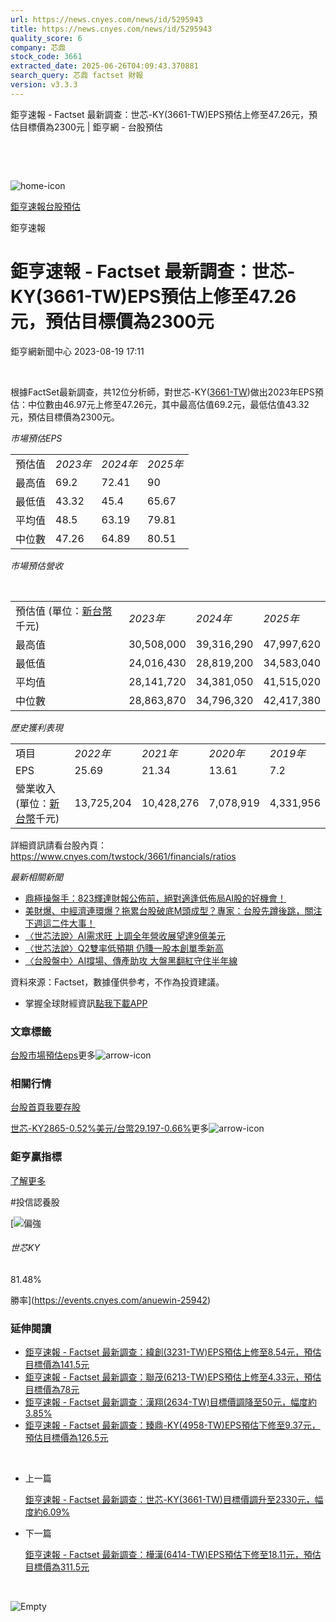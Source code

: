 ```yaml
---
url: https://news.cnyes.com/news/id/5295943
title: https://news.cnyes.com/news/id/5295943
quality_score: 6
company: 芯鼎
stock_code: 3661
extracted_date: 2025-06-26T04:09:43.370881
search_query: 芯鼎 factset 財報
version: v3.3.3
---
```


鉅亨速報 - Factset 最新調查：世芯-KY(3661-TW)EPS預估上修至47.26元，預估目標價為2300元 | 鉅亨網 - 台股預估

‌

‌

![home-icon](/assets/icons/breadCrumb/symbol-icon-home.svg)

[鉅亨速報](/news/cat/anue_live)[台股預估](/news/cat/tw_forecast)

鉅亨速報

# 鉅亨速報 - Factset 最新調查：世芯-KY(3661-TW)EPS預估上修至47.26元，預估目標價為2300元

鉅亨網新聞中心 2023-08-19 17:11

‌

根據FactSet最新調查，共12位分析師，對世芯-KY([3661-TW](https://www.cnyes.com/twstock/3661))做出2023年EPS預估：中位數由46.97元上修至47.26元，其中最高估值69.2元，最低估值43.32元，預估目標價為2300元。

*市場預估EPS*

|  |  |  |  |
| --- | --- | --- | --- |
| 預估值 | *2023年* | *2024年* | *2025年* |
| 最高值 | 69.2 | 72.41 | 90 |
| 最低值 | 43.32 | 45.4 | 65.67 |
| 平均值 | 48.5 | 63.19 | 79.81 |
| 中位數 | 47.26 | 64.89 | 80.51 |

*市場預估營收*

‌

|  |  |  |  |
| --- | --- | --- | --- |
| 預估值 (單位：[新台幣](https://invest.cnyes.com/forex/detail/usdtwd)千元) | *2023年* | *2024年* | *2025年* |
| 最高值 | 30,508,000 | 39,316,290 | 47,997,620 |
| 最低值 | 24,016,430 | 28,819,200 | 34,583,040 |
| 平均值 | 28,141,720 | 34,381,050 | 41,515,020 |
| 中位數 | 28,863,870 | 34,796,320 | 42,417,380 |

*歷史獲利表現*

|  |  |  |  |  |
| --- | --- | --- | --- | --- |
| 項目 | *2022年* | *2021年* | *2020年* | *2019年* |
| EPS | 25.69 | 21.34 | 13.61 | 7.2 |
| 營業收入 (單位：[新台幣](https://invest.cnyes.com/forex/detail/usdtwd)千元) | 13,725,204 | 10,428,276 | 7,078,919 | 4,331,956 |

詳細資訊請看台股內頁：  
<https://www.cnyes.com/twstock/3661/financials/ratios>

*最新相關新聞*

* [鼎極操盤手：823輝達財報公佈前，絕對適逢低佈局AI股的好機會！](https://news.cnyes.com/news/id/5295654)
* [美財爆、中經濟連環爆？拖累台股破底M頭成型？專家：台股先蹲後跳，關注下週這二件大事！](https://news.cnyes.com/news/id/5295468)
* [〈世芯法說〉AI需求旺 上調全年營收展望達9億美元](https://news.cnyes.com/news/id/5295255)
* [〈世芯法說〉Q2雙率低預期 仍賺一股本創單季新高](https://news.cnyes.com/news/id/5295212)
* [〈台股盤中〉AI撐場、傳產助攻 大盤黑翻紅守住半年線](https://news.cnyes.com/news/id/5293260)

資料來源：Factset，數據僅供參考，不作為投資建議。

* 掌握全球財經資訊[點我下載APP](http://www.cnyes.com/app/?utm_source=mweb&utm_medium=HamMenuBanner&utm_campaign=fixed&utm_content=entr)

### 文章標籤

[台股](https://news.cnyes.com/tag/台股 "台股")[市場預估](https://news.cnyes.com/tag/市場預估 "市場預估")[eps](https://news.cnyes.com/tag/eps "eps")更多![arrow-icon](/assets/icons/arrows/arrow-down.svg)

### 相關行情

[台股首頁](https://www.cnyes.com/twstock)[我要存股](https://supr.link/8OHaU)

[世芯-KY2865-0.52%](https://www.cnyes.com/twstock/3661)[美元/台幣29.197-0.66%](https://invest.cnyes.com/forex/detail/USDTWD)更多![arrow-icon](/assets/icons/arrows/arrow-down.svg)

### 鉅亨贏指標

[了解更多](https://events.cnyes.com/anuewin-25942)

#投信認養股

[![偏強](/assets/icons/win-indicator/long.svg)

###### 世芯KY

81.48%

勝率](https://events.cnyes.com/anuewin-25942)

### 延伸閱讀

* [鉅亨速報 - Factset 最新調查：緯創(3231-TW)EPS預估上修至8.54元，預估目標價為141.5元](/news/id/6038774)
* [鉅亨速報 - Factset 最新調查：聯茂(6213-TW)EPS預估上修至4.33元，預估目標價為78元](/news/id/6038773)
* [鉅亨速報 - Factset 最新調查：漢翔(2634-TW)目標價調降至50元，幅度約3.85%](/news/id/6038772)
* [鉅亨速報 - Factset 最新調查：臻鼎-KY(4958-TW)EPS預估下修至9.37元，預估目標價為126.5元](/news/id/6038560)

‌

* 上一篇

  [鉅亨速報 - Factset 最新調查：世芯-KY(3661-TW)目標價調升至2330元，幅度約6.09%](/news/id/5297231)
* 下一篇

  [鉅亨速報 - Factset 最新調查：樺漢(6414-TW)EPS預估下修至18.11元，預估目標價為311.5元](/news/id/5295392)

‌

![Empty](/assets/icons/skeleton/empty-image.svg)

‌